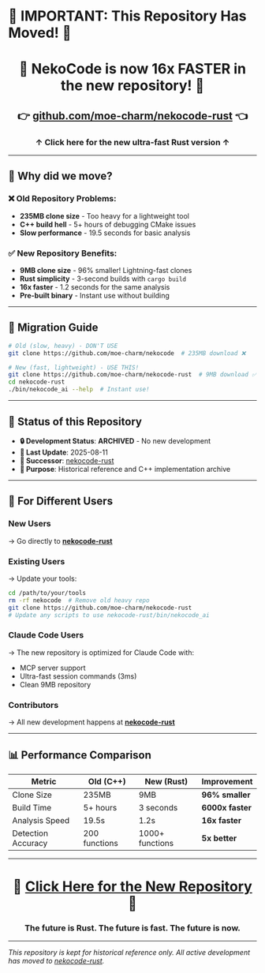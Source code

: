 # 🚨 **IMPORTANT: This Repository Has Moved!** 🚨

<div align="center">

# 🎉 **NekoCode is now 16x FASTER in the new repository!** 🎉

## 👉 **[github.com/moe-charm/nekocode-rust](https://github.com/moe-charm/nekocode-rust)** 👈

### **↑ Click here for the new ultra-fast Rust version ↑**

</div>

---

## 📢 **Why did we move?**

### ❌ **Old Repository Problems:**
- **235MB clone size** - Too heavy for a lightweight tool
- **C++ build hell** - 5+ hours of debugging CMake issues
- **Slow performance** - 19.5 seconds for basic analysis

### ✅ **New Repository Benefits:**
- **9MB clone size** - 96% smaller! Lightning-fast clones
- **Rust simplicity** - 3-second builds with `cargo build`
- **16x faster** - 1.2 seconds for the same analysis
- **Pre-built binary** - Instant use without building

---

## 🚀 **Migration Guide**

```bash
# Old (slow, heavy) - DON'T USE
git clone https://github.com/moe-charm/nekocode  # 235MB download ❌

# New (fast, lightweight) - USE THIS!
git clone https://github.com/moe-charm/nekocode-rust  # 9MB download ✅
cd nekocode-rust
./bin/nekocode_ai --help  # Instant use!
```

---

## 📌 **Status of this Repository**

- **🔒 Development Status**: **ARCHIVED** - No new development
- **📅 Last Update**: 2025-08-11
- **🔄 Successor**: [nekocode-rust](https://github.com/moe-charm/nekocode-rust)
- **💾 Purpose**: Historical reference and C++ implementation archive

---

## 🎯 **For Different Users**

### **New Users**
→ Go directly to **[nekocode-rust](https://github.com/moe-charm/nekocode-rust)**

### **Existing Users**
→ Update your tools:
```bash
cd /path/to/your/tools
rm -rf nekocode  # Remove old heavy repo
git clone https://github.com/moe-charm/nekocode-rust
# Update any scripts to use nekocode-rust/bin/nekocode_ai
```

### **Claude Code Users**
→ The new repository is optimized for Claude Code with:
- MCP server support
- Ultra-fast session commands (3ms)
- Clean 9MB repository

### **Contributors**
→ All new development happens at **[nekocode-rust](https://github.com/moe-charm/nekocode-rust)**

---

## 📊 **Performance Comparison**

| Metric | Old (C++) | New (Rust) | Improvement |
|--------|-----------|------------|-------------|
| Clone Size | 235MB | 9MB | **96% smaller** |
| Build Time | 5+ hours | 3 seconds | **6000x faster** |
| Analysis Speed | 19.5s | 1.2s | **16x faster** |
| Detection Accuracy | 200 functions | 1000+ functions | **5x better** |

---

<div align="center">

# 🚀 **[Click Here for the New Repository](https://github.com/moe-charm/nekocode-rust)** 🚀

### **The future is Rust. The future is fast. The future is now.**

</div>

---

*This repository is kept for historical reference only. All active development has moved to [nekocode-rust](https://github.com/moe-charm/nekocode-rust).*